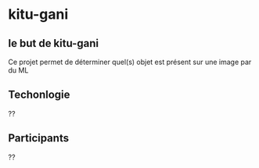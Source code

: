 # kitu-gani
## le but de kitu-gani

Ce projet permet de déterminer quel(s) objet est présent sur une image par du ML

## Techonlogie 
 
 ??
 
## Participants
 
  ??

## 
 

